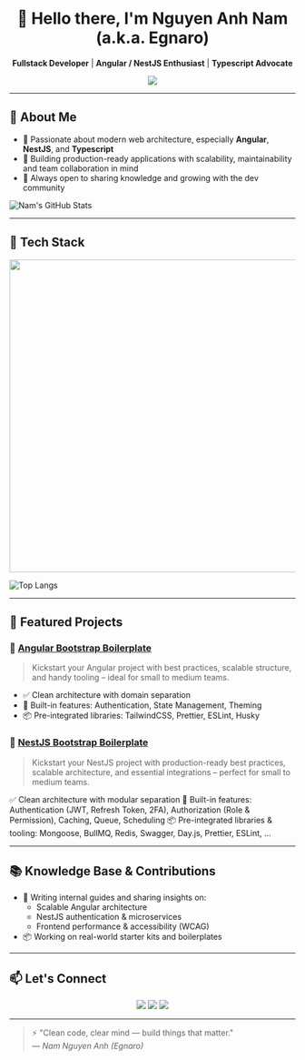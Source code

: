 <h1 align="center">👋 Hello there, I'm Nguyen Anh Nam (a.k.a. Egnaro)</h1>

<p align="center">
  <b>Fullstack Developer</b> | <b>Angular / NestJS Enthusiast</b> | <b>Typescript Advocate</b>
</p>

<p align="center">
  <img src="https://readme-typing-svg.demolab.com/?lines=Crafting+Scalable+Web+Apps;Loving+Clean+Architecture;Always+Learning+Something+New...&center=true&width=440&height=45"/>
</p>

---

## 🚀 About Me

- 🧠 Passionate about modern web architecture, especially **Angular**, **NestJS**, and **Typescript**
- 💼 Building production-ready applications with scalability, maintainability and team collaboration in mind
- 💬 Always open to sharing knowledge and growing with the dev community

![Nam's GitHub Stats](https://github-readme-stats.vercel.app/api?username=namnguyen2k1&show_icons=true&theme=dark)

---

## 🧰 Tech Stack

<p align="center">
  <img width="550px" src="https://skillicons.dev/icons?i=angular,nestjs,ts,js,vue,react,next,tailwind,scss,nodejs,postgres,mongodb,docker,git,github,gitlab,vscode,postman&perline=9" />
</p>

![Top Langs](https://github-readme-stats.vercel.app/api/top-langs/?username=namnguyen2k1&layout=compact&theme=dark)

---

## 🧩 Featured Projects

### 🚀 [Angular Bootstrap Boilerplate](https://github.com/namnguyen2k1/angular-bootstrap-boilerplate)

> Kickstart your Angular project with best practices, scalable structure, and handy tooling – ideal for small to medium teams.

- ✅ Clean architecture with domain separation
- 🚀 Built-in features: Authentication, State Management, Theming
- 📦 Pre-integrated libraries: TailwindCSS, Prettier, ESLint, Husky

### 🚀 [NestJS Bootstrap Boilerplate](https://github.com/namnguyen2k1/nest-bootstrap-boilerplate)

> Kickstart your NestJS project with production-ready best practices, scalable architecture, and essential integrations – perfect for small to medium teams.

✅ Clean architecture with modular separation
🔐 Built-in features: Authentication (JWT, Refresh Token, 2FA), Authorization (Role & Permission), Caching, Queue, Scheduling
📦 Pre-integrated libraries & tooling: Mongoose, BullMQ, Redis, Swagger, Day.js, Prettier, ESLint, ...

---

## 📚 Knowledge Base & Contributions

- 🧠 Writing internal guides and sharing insights on:
  - Scalable Angular architecture
  - NestJS authentication & microservices
  - Frontend performance & accessibility (WCAG)
- 📦 Working on real-world starter kits and boilerplates

---

## 📫 Let's Connect

<p align="center">
  <a href="https://github.com/namnguyen2k1"><img src="https://img.shields.io/badge/GitHub-%23121011.svg?style=flat&logo=github&logoColor=white"/></a>
  <a href="https://www.linkedin.com/in/nam-nguyen-26b942231/"><img src="https://img.shields.io/badge/LinkedIn-%230077B5.svg?style=flat&logo=linkedin&logoColor=white"/></a>
  <a href="mailto:nanam133hg@gmail.com"><img src="https://img.shields.io/badge/Gmail-D14836?logo=gmail&logoColor=white"/></a>
</p>

---

> ⚡ "Clean code, clear mind — build things that matter."  
> — _Nam Nguyen Anh (Egnaro)_

